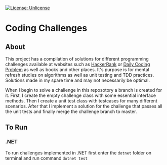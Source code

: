 [![License: Unlicense](https://img.shields.io/badge/license-Unlicense-blue.svg)](http://unlicense.org/)

# Coding Challenges

## About

This project has a compilation of solutions for different programming challenges available at websites such as [HackerRank](https://www.hackerrank.com/) or [Daily Coding Problem](https://www.dailycodingproblem.com/) as well as books and other places. It's purpose is for mental refresh studies on algorithms as well as unit testing and TDD practices. Solutions made in my spare time and may not necessarily be optimal.

When I begin to solve a challenge in this reposotory a branch is created for it. First, I create the empty challenge class with some essential interface methods. Then I create a unit test class with testcases for many different scenarios. After that I implement a solution for the challenge that passes all the unit tests and finally merge the challenge branch to master.

## To Run

### .NET

To run challenges implemented in .NET first enter the `dotnet` folder on terminal and run command `dotnet test`
